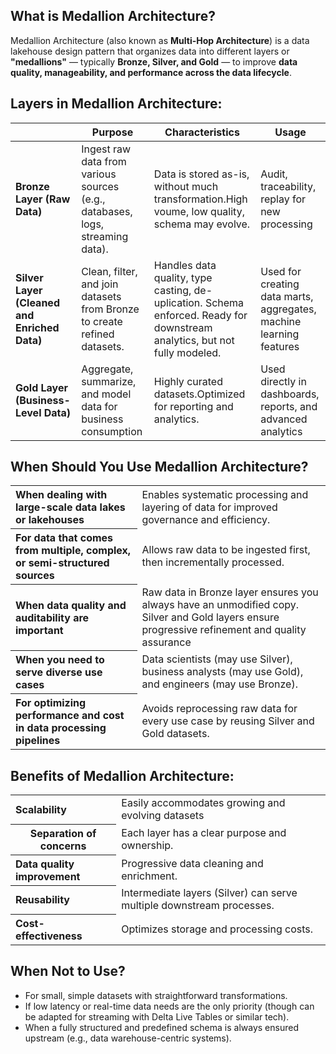 ## What is Medallion Architecture?
Medallion Architecture (also known as **Multi-Hop Architecture**) is a data lakehouse design pattern that organizes data into different layers or **"medallions"** — typically **Bronze, Silver, and Gold** — to improve **data quality, manageability, and performance across the data lifecycle**.
## Layers in Medallion Architecture:
|       | Purpose  | Characteristics   | Usage   |
|-------|------------|------------|------------|
| **Bronze Layer (Raw Data)** | Ingest raw data from various sources (e.g., databases, logs, streaming data).  | Data is stored as-is, without much transformation.High voume, low quality, schema may evolve.   | Audit, traceability, replay for new processing   |
| **Silver Layer (Cleaned and Enriched Data)** | Clean, filter, and join datasets from Bronze to create refined datasets.   | Handles data quality, type casting, de-uplication. Schema enforced. Ready for downstream analytics, but not fully modeled.   | Used for creating data marts, aggregates, machine learning features   |
| **Gold Layer (Business-Level Data)** | Aggregate, summarize, and model data for business consumption   | Highly curated datasets.Optimized for reporting and analytics.   | Used directly in dashboards, reports, and advanced analytics   |
## When Should You Use Medallion Architecture?
<table>
  <tr>
    <th align='left'>When dealing with large-scale data lakes or lakehouses</th>
    <td>Enables systematic processing and layering of data for improved governance and efficiency.</td>
  </tr>
  <tr>
    <th align='left'>For data that comes from multiple, complex, or semi-structured sources</th>
    <td>Allows raw data to be ingested first, then incrementally processed.</td>
  </tr>
  <tr>
    <th align='left'>When data quality and auditability are important</th>
    <td>Raw data in Bronze layer ensures you always have an unmodified copy.  Silver and Gold layers ensure progressive refinement and quality assurance</td>
  </tr>
   <tr>
    <th align='left'>When you need to serve diverse use cases</th>
    <td>Data scientists (may use Silver), business analysts (may use Gold), and engineers (may use Bronze).</td>
  </tr>
   <tr>
    <th align='left'>For optimizing performance and cost in data processing pipelines</th>
    <td>Avoids reprocessing raw data for every use case by reusing Silver and Gold datasets.</td>
  </tr>
</table>

## Benefits of Medallion Architecture:
<table>
  <tr>
    <th align='left'>Scalability</th>
    <td> Easily accommodates growing and evolving datasets</td>
  </tr>
  <tr>
    <th align-'left'>Separation of concerns</th>
    <td> Each layer has a clear purpose and ownership.</td>
  </tr>
  <tr>
    <th align='left'>Data quality improvement</th>
    <td>Progressive data cleaning and enrichment.</td>
  </tr>
   <tr>
    <th align='left'>Reusability</th>
    <td>Intermediate layers (Silver) can serve multiple downstream processes.</td>
  </tr>
   <tr>
    <th align='left'>Cost-effectiveness</th>
    <td>Optimizes storage and processing costs.</td>
  </tr>
</table>

## When Not to Use?
* For small, simple datasets with straightforward transformations.
* If low latency or real-time data needs are the only priority (though can be adapted for streaming with Delta Live Tables or similar tech).
* When a fully structured and predefined schema is always ensured upstream (e.g., data warehouse-centric systems).


